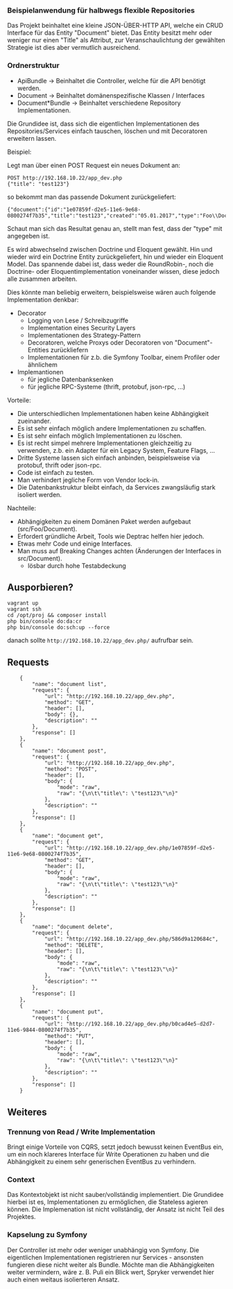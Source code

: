### Beispielanwendung für  halbwegs flexible Repositories

Das Projekt beinhaltet eine kleine JSON-ÜBER-HTTP API, welche ein CRUD Interface für das Entity "Document" bietet.
Das Entity besitzt mehr oder weniger nur einen "Title" als Attribut, zur Veranschaulichtung der gewählten Strategie ist dies aber vermutlich ausreichend.

### Ordnerstruktur

- ApiBundle -> Beinhaltet die Controller, welche für die API benötigt werden.
- Document -> Beinhaltet domänenspezifische Klassen / Interfaces
- Document*Bundle -> Beinhaltet verschiedene Repository Implementationen.

Die Grundidee ist, dass sich die eigentlichen Implementationen des Repositories/Services einfach tauschen, löschen und mit Decoratoren erweitern lassen.

Beispiel:

Legt man über einen POST Request ein neues Dokument an:

```
POST http://192.168.10.22/app_dev.php
{"title": "test123"}
```

so bekommt man das passende Dokument zurückgeliefert:

```
{"document":{"id":"1e07859f-d2e5-11e6-9e68-0800274f7b35","title":"test123","created":"05.01.2017","type":"Foo\\DocumentMysqlDoctrineBundle\\Entity\\MysqlDoctrineDocument"}}
```

Schaut man sich das Resultat genau an, stellt man fest, dass der "type" mit angegeben ist.

Es wird abwechselnd zwischen Doctrine und Eloquent gewählt.
Hin und wieder wird ein Doctrine Entity zurückgeliefert, hin und wieder ein Eloquent Model.
Das spannende dabei ist, dass weder die RoundRobin-, noch die Doctrine- oder Eloquentimplementation voneinander wissen, diese jedoch alle zusammen arbeiten.

Dies könnte man beliebig erweitern, beispielsweise wären auch folgende Implementation denkbar:

- Decorator
    - Logging von Lese / Schreibzugriffe
    - Implementation eines Security Layers
    - Implementationen des Strategy-Pattern
    - Decoratoren, welche Proxys oder Decoratoren von "Document"-Entities zurückliefern
    - Implementationen für z.b. die Symfony Toolbar, einem Profiler oder ähnlichem
- Implemantionen
    - für jegliche Datenbanksenken
    - für jegliche RPC-Systeme (thrift, protobuf, json-rpc, ...)

Vorteile:

- Die unterschiedlichen Implementationen haben keine Abhängigkeit zueinander.
- Es ist sehr einfach möglich andere Implementationen zu schaffen.
- Es ist sehr einfach möglich Implementationen zu löschen.
- Es ist recht simpel mehrere Implementationen gleichzeitig zu verwenden, z.b. ein Adapter für ein Legacy System, Feature Flags, ...
- Dritte Systeme lassen sich einfach anbinden, beispielsweise via protobuf, thrift oder json-rpc.
- Code ist einfach zu testen.
- Man verhindert jegliche Form von Vendor lock-in.
- Die Datenbankstruktur bleibt einfach, da Services zwangsläufig stark isoliert werden.

Nachteile:

- Abhängigkeiten zu einem Domänen Paket werden aufgebaut (src/Foo/Document).
- Erfordert gründliche Arbeit, Tools wie Deptrac helfen hier jedoch.
- Etwas mehr Code und einige Interfaces.
- Man muss auf Breaking Changes achten (Änderungen der Interfaces in src/Document).
    - lösbar durch hohe Testabdeckung

## Ausporbieren?

```
vagrant up
vagrant ssh
cd /opt/proj && composer install
php bin/console do:da:cr
php bin/console do:sch:up --force
```

danach sollte `http://192.168.10.22/app_dev.php/` aufrufbar sein.


## Requests

```
    {
        "name": "document list",
        "request": {
            "url": "http://192.168.10.22/app_dev.php",
            "method": "GET",
            "header": [],
            "body": {},
            "description": ""
        },
        "response": []
    },
    {
        "name": "document post",
        "request": {
            "url": "http://192.168.10.22/app_dev.php",
            "method": "POST",
            "header": [],
            "body": {
                "mode": "raw",
                "raw": "{\n\t\"title\": \"test123\"\n}"
            },
            "description": ""
        },
        "response": []
    },
    {
        "name": "document get",
        "request": {
            "url": "http://192.168.10.22/app_dev.php/1e07859f-d2e5-11e6-9e68-0800274f7b35",
            "method": "GET",
            "header": [],
            "body": {
                "mode": "raw",
                "raw": "{\n\t\"title\": \"test123\"\n}"
            },
            "description": ""
        },
        "response": []
    },
    {
        "name": "document delete",
        "request": {
            "url": "http://192.168.10.22/app_dev.php/586d9a120684c",
            "method": "DELETE",
            "header": [],
            "body": {
                "mode": "raw",
                "raw": "{\n\t\"title\": \"test123\"\n}"
            },
            "description": ""
        },
        "response": []
    },
    {
        "name": "document put",
        "request": {
            "url": "http://192.168.10.22/app_dev.php/b0cad4e5-d2d7-11e6-9844-0800274f7b35",
            "method": "PUT",
            "header": [],
            "body": {
                "mode": "raw",
                "raw": "{\n\t\"title\": \"test123\"\n}"
            },
            "description": ""
        },
        "response": []
    }

```


## Weiteres

### Trennung von Read / Write Implementation
Bringt einige Vorteile von CQRS, setzt jedoch bewusst keinen EventBus ein, um ein
noch klareres Interface für Write Operationen zu haben und die Abhängigkeit zu einem sehr
generischen EventBus zu verhindern.

### Context
Das Kontextobjekt ist nicht sauber/vollständig implementiert. Die Grundidee hierbei ist es,
Implementationen zu ermöglichen, die Stateless agieren können.
Die Implemenation ist nicht vollständig, der Ansatz ist nicht Teil des Projektes.

### Kapselung zu Symfony
Der Controller ist mehr oder weniger unabhängig von Symfony.
Die eigentlichen Implementationen registrieren nur Services - ansonsten fungieren diese nicht weiter als Bundle.
Möchte man die Abhängigkeiten weiter vermindern, wäre z. B. Puli ein Blick wert, Spryker verwendet hier auch einen weitaus isolierteren Ansatz.